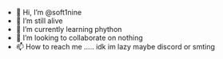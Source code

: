 - 👋 Hi, I’m @soft1nine
- 👀 I’m still alive
- 🌱 I’m currently learning phython
- 💞️ I’m looking to collaborate on nothing
- 📫 How to reach me ..... idk im lazy maybe discord or smting

<!---
soft1nine/soft1nine is a ✨ special ✨ repository because its `README.md` (this file) appears on your GitHub profile.
You can click the Preview link to take a look at your changes.
--->
